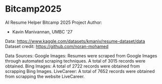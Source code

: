# Bitcamp2025
AI Resume Helper Bitcamp 2025 Project
Author:
* Kavin Manivannan, UMBC '27

Data:
https://www.kaggle.com/datasets/kmaniv/resume-dataset/data 
Dataset credit: https://github.com/noran-mohamed

Data Sources:
Google Images: Resumes were scraped from Google Images through automated scraping techniques. A total of 3015 records were obtained.
Bing Images: A total of 2722 records were obtained from scrapping Bing Images.
LiveCareer: A total of 7652 records were obtained from scrapping the website LiveCareer.

